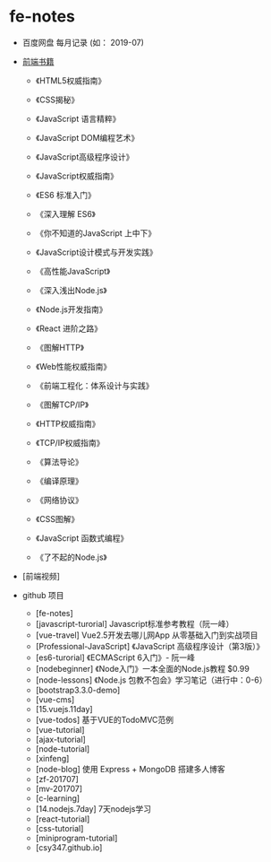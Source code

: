 # fe-notes

- 百度网盘 每月记录 (如： 2019-07)

- [前端书籍](前端书籍推荐.md)

  - 《HTML5权威指南》
  - 《CSS揭秘》
  - 《JavaScript 语言精粹》
  - 《JavaScript DOM编程艺术》
  - 《JavaScript高级程序设计》
  - 《JavaScript权威指南》
  - 《ES6 标准入门》
  - 《深入理解 ES6》
  - 《你不知道的JavaScript 上中下》
  - 《JavaScript设计模式与开发实践》
  - 《高性能JavaScript》
  - 《深入浅出Node.js》
  - 《Node.js开发指南》
  - 《React 进阶之路》
  - 《图解HTTP》
  - 《Web性能权威指南》
  - 《前端工程化：体系设计与实践》
  - 《图解TCP/IP》
  - 《HTTP权威指南》
  - 《TCP/IP权威指南》
  - 《算法导论》
  - 《编译原理》
  - 《网络协议》

  - 《CSS图解》
  - 《JavaScript 函数式编程》
  - 《了不起的Node.js》

- [前端视频]

- github 项目

  - [fe-notes]
  - [javascript-turorial] Javascript标准参考教程（阮一峰）
  - [vue-travel] Vue2.5开发去哪儿网App 从零基础入门到实战项目
  - [Professional-JavaScript] 《JavaScript 高级程序设计（第3版）》
  - [es6-turorial] 《ECMAScript 6入门》- 阮一峰
  - [nodebeginner] 《Node入门》一本全面的Node.js教程 $0.99
  - [node-lessons] 《Node.js 包教不包会》学习笔记（进行中：0-6）
  - [bootstrap3.3.0-demo]
  - [vue-cms]
  - [15.vuejs.11day]
  - [vue-todos] 基于VUE的TodoMVC范例
  - [vue-tutorial]
  - [ajax-tutorial]
  - [node-tutorial]
  - [xinfeng]
  - [node-blog] 使用 Express + MongoDB 搭建多人博客
  - [zf-201707]
  - [mv-201707]
  - [c-learning]
  - [14.nodejs.7day] 7天nodejs学习
  - [react-tutorial]
  - [css-tutorial]
  - [miniprogram-tutorial]
  - [csy347.github.io]
